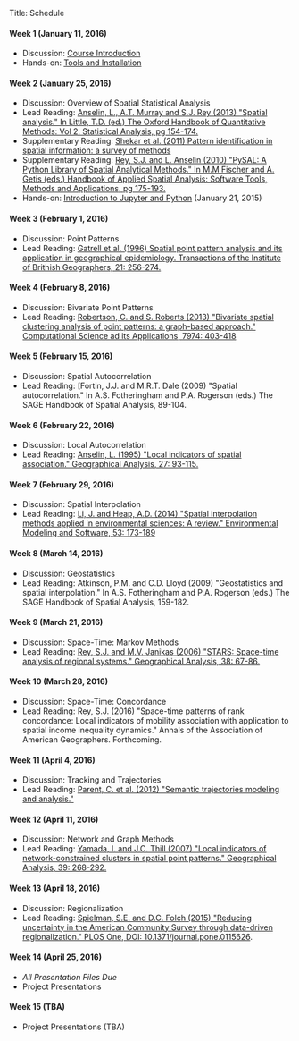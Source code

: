 Title: Schedule

#### Week 1  (January 11, 2016)

* Discussion: [Course Introduction]({filename}00_syllabus.md)
* Hands-on: [Tools and Installation](|filename|tools.md)

#### Week 2 (January 25, 2016)

* Discussion: Overview of Spatial Statistical Analysis
* Lead Reading: [Anselin, L., A.T. Murray and S.J. Rey (2013) "Spatial
  analysis." In Little, T.D. (ed.) The Oxford Handbook of Quantitative
Methods: Vol 2. Statistical Analysis, pg 154-174.  ](https://books.google.com/books?id=bCFwAgAAQBAJ&pg=PA173&lpg=PA173&dq=spatial+analysis+anselin+murray+rey&source=bl&ots=rgM2ELtAIM&sig=XyIBLTxF9J0JwiJvqOT31zzA0aM&hl=en&sa=X&ved=0ahUKEwjf2YiYxaLKAhVM2WMKHeecDzkQ6AEINzAD#v=onepage&q=spatial%20analysis%20anselin%20murray%20rey&f=false)
* Supplementary Reading: [Shekar et al. (2011) Pattern identification in spatial information: a survey of methods](http://www-users.cs.umn.edu/~shekhar/talk/2011/sdm_wiley2011.pdf)
* Supplementary Reading: [Rey, S.J. and L. Anselin (2010) "PySAL: A Python Library of Spatial
  Analytical Methods." In M.M Fischer and A. Getis (eds.) Handbook of
Applied Spatial Analysis: Software Tools, Methods and Applications, pg
175-193.](https://books.google.com/books?id=c0EP_6eYsjAC&pg=PA174&lpg=PA174&dq=rey+and+anselin+pysal&source=bl&ots=JBFavk3I3T&sig=3n0QmNiXjqStJD0cfHLwwaqdCTM&hl=en&sa=X&ved=0ahUKEwjTzIflx6LKAhUB9mMKHayJD_QQ6AEIHTAA#v=onepage&q=rey%20and%20anselin%20pysal&f=false) 
* Hands-on: [Introduction to Jupyter and Python](http://nbviewer.ipython.org/github/sjsrey/giasp16/blob/lectures/content/pages/notebooks/00_notebook_intro.ipynb) (January 21, 2015)

#### Week 3 (February 1, 2016) 

* Discussion: Point Patterns
* Lead Reading: [Gatrell et al. (1996) Spatial point pattern analysis
  and its application in geographical epidemiology. Transactions of the
Institute of Brithish Geographers, 21:
256-274.](https://www.msu.edu/~ashton/classes/866/papers/gatrell_ppa.pdf)

#### Week 4 (February 8, 2016)
* Discussion: Bivariate Point Patterns
* Lead Reading: [Robertson, C. and S. Roberts (2013) "Bivariate spatial
  clustering analysis of point patterns: a graph-based approach."
Computational Science ad its Applications, 7974:
403-418](http://link.springer.com/chapter/10.1007%2F978-3-642-39649-6_29)

#### Week 5 (February 15, 2016)

* Discussion: Spatial Autocorrelation
* Lead Reading: [Fortin, J.J. and M.R.T. Dale (2009) "Spatial
  autocorrelation." In A.S. Fotheringham and P.A. Rogerson (eds.)
The SAGE Handbook of Spatial Analysis, 89-104.


#### Week 6 (February 22, 2016)

* Discussion: Local Autocorrelation
* Lead Reading:  [Anselin, L. (1995) "Local indicators of spatial
  association." Geographical Analysis, 27:
93-115.](http://onlinelibrary.wiley.com/doi/10.1111/j.1538-4632.1995.tb00338.x/abstract) 


#### Week 7 (February 29, 2016)

* Discussion: Spatial Interpolation
* Lead Reading: [Li, J.  and Heap, A.D. (2014) "Spatial interpolation
  methods applied in environmental sciences: A review." Environmental
Modeling and Software, 53:
173-189](http://www.sciencedirect.com/science/article/pii/S1364815213003113)

#### Week 8 (March 14,  2016)

* Discussion: Geostatistics
* Lead Reading:  Atkinson, P.M. and C.D. Lloyd (2009) "Geostatistics and
  spatial interpolation." In A.S. Fotheringham and P.A. Rogerson (eds.)
The SAGE Handbook of Spatial Analysis, 159-182.

#### Week 9 (March 21, 2016)

* Discussion: Space-Time: Markov Methods
* Lead Reading:  [Rey, S.J. and M.V. Janikas (2006) "STARS: Space-time
  analysis of regional systems." Geographical Analysis, 38:
67-86.](http://onlinelibrary.wiley.com/doi/10.1111/j.0016-7363.2005.00675.x/abstract)

#### Week 10 (March 28, 2016)

* Discussion: Space-Time: Concordance
* Lead Reading: Rey, S.J. (2016) "Space-time patterns of rank
  concordance: Local indicators of mobility association with application
to spatial income inequality dynamics." Annals of the Association of
American Geographers. Forthcoming.

#### Week 11  (April 4, 2016)

* Discussion: Tracking and Trajectories
* Lead Reading:  [Parent, C. et al. (2012) "Semantic trajectories
  modeling and
analysis."](http://www.uhasselt.be/Documents/datasim/Papers/Semantic-Trajectories-Modeling-and-Analysis.pdf)

#### Week 12 (April 11, 2016)

* Discussion: Network and Graph Methods
* Lead Reading:  [Yamada, I. and J.C. Thill (2007) "Local indicators of
  network-constrained clusters in spatial point patterns." Geographical
Analysis, 39:
268-292.](http://onlinelibrary.wiley.com/doi/10.1111/j.1538-4632.2007.00704.x/abstract)

#### Week 13 (April 18, 2016)

* Discussion: Regionalization
* Lead Reading: [Spielman, S.E. and D.C. Folch (2015) "Reducing
  uncertainty in the American Community Survey through data-driven
regionalization." PLOS One, DOI:
10.1371/journal.pone.0115626](http://journals.plos.org/plosone/article?id=10.1371/journal.pone.0115626).

#### Week 14 (April 25, 2016)

* *All Presentation Files Due*
* Project Presentations

#### Week 15 (TBA)

* Project Presentations (TBA)



[desmith6.6]: http://www.spatialanalysisonline.com/HTML/deterministic_interpolation_me.htm
[desmith6.7]: http://www.spatialanalysisonline.com/HTML/geostatistical_interpolation_m.htm
[desmith6.7.1]: http://www.spatialanalysisonline.com/HTML/core_concepts.htm
[desmith6.7.2]: http://www.spatialanalysisonline.com/HTML/kriging_interpolation.htm
[ou1]: http://site.ebrary.com.ezproxy1.lib.asu.edu/lib/asulib/reader.action?docID=10905778&ppg=25
[ou2]: http://site.ebrary.com.ezproxy1.lib.asu.edu/lib/asulib/reader.action?docID=10905778&ppg=57
[ou3]: http://site.ebrary.com.ezproxy1.lib.asu.edu/lib/asulib/reader.action?docID=10905778&ppg=79
[ou4]: http://site.ebrary.com.ezproxy1.lib.asu.edu/lib/asulib/reader.action?docID=10905778&ppg=117
[ou5]: http://site.ebrary.com.ezproxy1.lib.asu.edu/lib/asulib/reader.action?docID=10905778&ppg=145
[ou6]: http://site.ebrary.com.ezproxy1.lib.asu.edu/lib/asulib/reader.action?docID=10905778&ppg=181
[ou7]: http://site.ebrary.com.ezproxy1.lib.asu.edu/lib/asulib/reader.action?docID=10905778&ppg=211
[ou8]: http://site.ebrary.com.ezproxy1.lib.asu.edu/lib/asulib/reader.action?docID=10905778&ppg=239
[ou9]: http://site.ebrary.com.ezproxy1.lib.asu.edu/lib/asulib/reader.action?docID=10905778&ppg=263
[msep]: http://www.amazon.com/Modern-Spatial-Econometrics-Practice-GeoDaSpace/dp/0986342106/ref=cm_cr_pr_product_top?ie=UTF8
[smith_k]: http://www.seas.upenn.edu/%7Eese502/NOTEBOOK/Part_I/4_K_Functions.pdf
